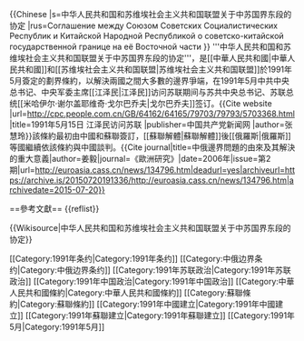 {{Chinese
|s=中华人民共和国和苏维埃社会主义共和国联盟关于中苏国界东段的协定
|rus=Соглашение между Союзом Советских Социалистических Республик и Китайской Народной Республикой о советско-китайской государственной границе на её Восточной части
}}
'''中华人民共和国和苏维埃社会主义共和国联盟关于中苏国界东段的协定'''，是[[中華人民共和國|中華人民共和國]]和[[苏维埃社会主义共和国联盟|苏维埃社会主义共和国联盟]]於1991年5月簽定的劃界條約，以解決兩國之間大多數的邊界爭端，在1991年5月中共中央总书记、中央军委主席[[江泽民|江泽民]]访问苏联期间与苏共中央总书记、苏联总统[[米哈伊尔·谢尔盖耶维奇·戈尔巴乔夫|戈尔巴乔夫]]签订。<ref>{{Cite website |url=http://cpc.people.com.cn/GB/64162/64165/79703/79793/5703368.html |title=1991年5月15日 江泽民访问苏联 |publisher=中国共产党新闻网 |author=张慧玲}}</ref>該條約最初由中國和蘇聯簽訂，[[蘇聯解體|蘇聯解體]]後[[俄羅斯|俄羅斯]]等國繼續依該條約與中國談判。<ref>{{Cite journal|title=中俄邊界問題的由來及其解決的重大意義|author=姜毅|journal=《歐洲研究》|date=2006年|issue=第2期|url=http://euroasia.cass.cn/news/134796.htm|deadurl=yes|archiveurl=https://archive.is/20150720191336/http://euroasia.cass.cn/news/134796.htm|archivedate=2015-07-20}}</ref>

==參考文獻==
{{reflist}}

{{Wikisource|中华人民共和国和苏维埃社会主义共和国联盟关于中苏国界东段的协定}}

[[Category:1991年条约|Category:1991年条约]]
[[Category:中俄边界条约|Category:中俄边界条约]]
[[Category:1991年苏联政治|Category:1991年苏联政治]]
[[Category:1991年中国政治|Category:1991年中国政治]]
[[Category:中華人民共和國條約|Category:中華人民共和國條約]]
[[Category:蘇聯條約|Category:蘇聯條約]]
[[Category:1991年中國建立|Category:1991年中國建立]]
[[Category:1991年蘇聯建立|Category:1991年蘇聯建立]]
[[Category:1991年5月|Category:1991年5月]]